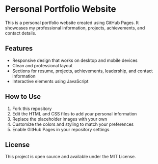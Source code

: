 # Personal Portfolio Website

This is a personal portfolio website created using GitHub Pages. It showcases my professional information, projects, achievements, and contact details.

## Features

- Responsive design that works on desktop and mobile devices
- Clean and professional layout
- Sections for resume, projects, achievements, leadership, and contact information
- Interactive elements using JavaScript

## How to Use

1. Fork this repository
2. Edit the HTML and CSS files to add your personal information
3. Replace the placeholder images with your own
4. Customize the colors and styling to match your preferences
5. Enable GitHub Pages in your repository settings

## License

This project is open source and available under the MIT License.

